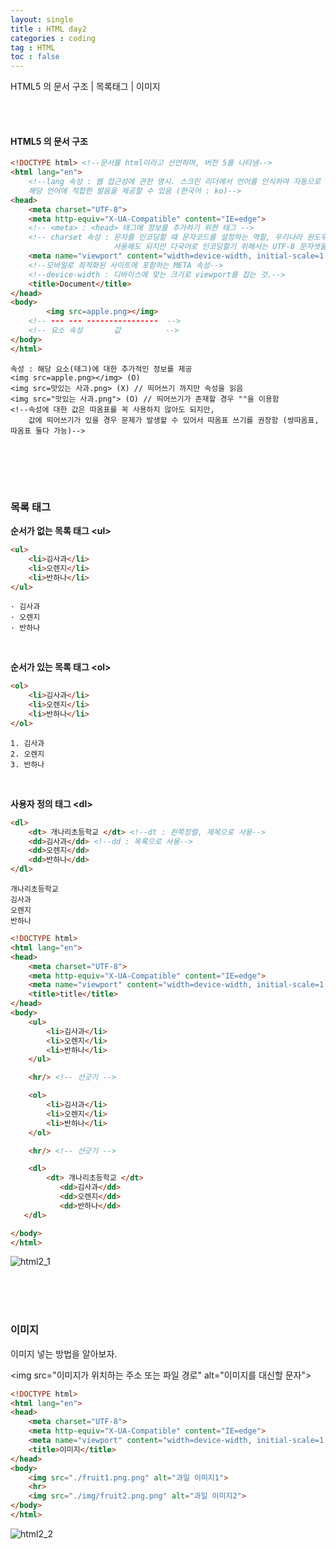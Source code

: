 ```yaml
---
layout: single
title : HTML day2
categories : coding
tag : HTML
toc : false
---
```


HTML5 의 문서 구조 | 목록태그 | 이미지 

<br>

<br>

#### HTML5 의 문서 구조

```html
<!DOCTYPE html> <!--문서를 html이라고 선언하며, 버전 5를 나타냄-->
<html lang="en"> 
    <!--lang 속성 : 웹 접근성에 관한 명시. 스크린 리더에서 언어를 인식하여 자동으로 음성을 변환하거나,
	해당 언어에 적합한 발음을 제공할 수 있음 (한국어 : ko)-->
<head>
    <meta charset="UTF-8">
    <meta http-equiv="X-UA-Compatible" content="IE=edge">
    <!-- <meta> : <head> 태그에 정보를 추가하기 위한 태그 -->
    <!-- charset 속성 : 문자를 인코딩할 때 문자코드를 설정하는 역할, 우리나라 윈도우 기본 문자셋인 EUC-KR을 
				       사용해도 되지만 다국어로 인코딩할기 위해서는 UTF-8 문자셋을 사용하기 권장 -->
    <meta name="viewport" content="width=device-width, initial-scale=1.0">
    <!--모바일로 최적화된 사이트에 포함하는 META 속성-->
	<!--device-width : 디바이스에 맞는 크기로 viewport를 잡는 것.-->
    <title>Document</title>
</head>
<body>
        <img src=apple.png></img>
    <!-- --- --- ----------------  -->
    <!-- 요소 속성       값          -->
</body>
</html>
```

	속성 : 해당 요소(태그)에 대한 추가적인 정보를 제공
	<img src=apple.png></img> (O)
	<img src=맛있는 사과.png> (X) // 띄어쓰기 까지만 속성을 읽음
	<img src="맛있는 사과.png"> (O) // 띄어쓰기가 존재할 경우 ""을 이용함
	<!--속성에 대한 값은 따옴표를 꼭 사용하지 않아도 되지만, 
	    값에 띄어쓰기가 있을 경우 문제가 발생할 수 있어서 따옴표 쓰기를 권장함 (쌍따옴표, 따옴표 둘다 가능)-->

<br><br>

<br>

### 목록 태그

**순서가 없는 목록 태그 \<ul>**

```html
<ul>
    <li>김사과</li>
    <li>오렌지</li>
    <li>반하나</li>
</ul>
```

```
· 김사과
· 오렌지
· 반하나
```

<br>

**순서가 있는 목록 태그 \<ol>**

```html
<ol>
    <li>김사과</li>
    <li>오렌지</li>
    <li>반하나</li>
</ol>
```

```
1. 김사과
2. 오렌지
3. 반하나
```

<br>

**사용자 정의 태그 \<dl>**

```html
<dl>
    <dt> 개나리초등학교 </dt> <!--dt : 왼쪽정렬, 제목으로 사용-->
    <dd>김사과</dd> <!--dd : 목록으로 사용-->
    <dd>오렌지</dd>
    <dd>반하나</dd>
</dl>
```

```
개나리초등학교
김사과
오렌지
반하나
```

```html
<!DOCTYPE html>
<html lang="en">
<head>
    <meta charset="UTF-8">
    <meta http-equiv="X-UA-Compatible" content="IE=edge">
    <meta name="viewport" content="width=device-width, initial-scale=1.0">
    <title>title</title>
</head>
<body>
    <ul>
        <li>김사과</li>
        <li>오렌지</li>
        <li>반하나</li>
    </ul>

    <hr/> <!-- 선긋기 -->

    <ol>
        <li>김사과</li>
        <li>오렌지</li>
        <li>반하나</li>
    </ol>

    <hr/> <!-- 선긋기 -->

    <dl>
        <dt> 개나리초등학교 </dt>
           <dd>김사과</dd>
           <dd>오렌지</dd>
           <dd>반하나</dd>
   </dl>

</body>
</html>
```

![html2_1]()

<br>

<br>

<br>

### 이미지

이미지 넣는 방법을 알아보자. 

\<img src="이미지가 위치하는 주소 또는 파일 경로" alt="이미지를 대신할 문자">

```html
<!DOCTYPE html>
<html lang="en">
<head>
    <meta charset="UTF-8">
    <meta http-equiv="X-UA-Compatible" content="IE=edge">
    <meta name="viewport" content="width=device-width, initial-scale=1.0">
    <title>이미지</title>
</head>
<body>
    <img src="./fruit1.png.png" alt="과일 이미지1">
    <hr>
    <img src="./img/fruit2.png.png" alt="과일 이미지2">
</body>
</html>
```

![html2_2]()

